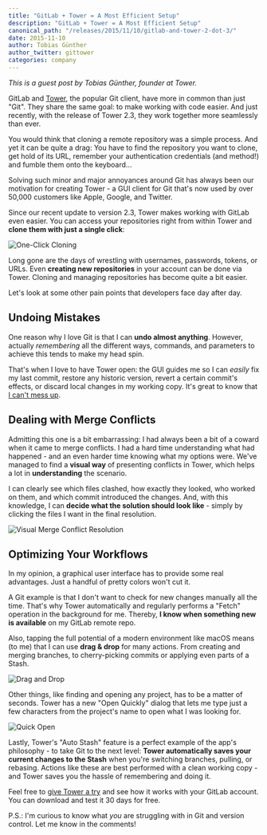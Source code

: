 ```yaml
---
title: "GitLab + Tower = A Most Efficient Setup"
description: "GitLab + Tower = A Most Efficient Setup"
canonical_path: "/releases/2015/11/10/gitlab-and-tower-2-dot-3/"
date: 2015-11-10
author: Tobias Günther
author_twitter: gittower
categories: company
---
```

*This is a guest post by Tobias Günther, founder at Tower.*

GitLab and [Tower](http://www.git-tower.com), the popular Git client, have more in common than just "Git". They share the same goal: to make working with code easier. And just recently, with the release of Tower 2.3, they work together more seamlessly than ever.  

You would think that cloning a remote repository was a simple process. And yet it can be quite a drag: You have to find the repository you want to clone, get hold of its URL, remember your authentication credentials (and method!) and fumble them onto the keyboard...  

Solving such minor and major annoyances around Git has always been our motivation for creating Tower - a GUI client for Git that's now used by over 50,000 customers like Apple, Google, and Twitter.  

Since our recent update to version 2.3, Tower makes working with GitLab even easier. You can access your repositories right from within Tower and __clone them with just a single click__:  

![One-Click Cloning](/images/tower_2_3/clone-repositories.jpg)  

Long gone are the days of wrestling with usernames, passwords, tokens, or URLs. Even __creating new repositories__ in your account can be done via Tower. Cloning and managing repositories has become quite a bit easier.  

Let's look at some other pain points that developers face day after day.  

<!--more-->

## Undoing Mistakes

One reason why I love Git is that I can __undo almost anything__. However, actually _remembering_ all the different ways, commands, and parameters to achieve this tends to make my head spin.  

That's when I love to have Tower open: the GUI guides me so I can _easily_ fix my last commit, restore any historic version, revert a certain commit's effects, or discard local changes in my working copy. It's great to know that [I can't mess up](http://www.git-tower.com/learn/git/ebook/mac/advanced-topics/undoing-things).  


## Dealing with Merge Conflicts

Admitting this one is a bit embarrassing: I had always been a bit of a coward when it came to merge conflicts. I had a hard time understanding what had happened - and an even harder time knowing what my options were. We've managed to find a __visual way__ of presenting conflicts in Tower, which helps a lot in __understanding__ the scenario.  

I can clearly see which files clashed, how exactly they looked, who worked on them, and which commit introduced the changes. And, with this knowledge, I can __decide what the solution should look like__ - simply by clicking the files I want in the final resolution.  

![Visual Merge Conflict Resolution](/images/tower_2_3/visual-merge-conflict-wizard.gif)  


## Optimizing Your Workflows

In my opinion, a graphical user interface has to provide some real advantages. Just a handful of pretty colors won't cut it.  

A Git example is that I don't want to check for new changes manually all the time. That's why Tower automatically and regularly performs a "Fetch" operation in the background for me. Thereby, __I know when something new is available__ on my GitLab remote repo.  

Also, tapping the full potential of a modern environment like macOS means (to me) that I can use __drag & drop__ for many actions. From creating and merging branches, to cherry-picking commits or applying even parts of a Stash.  

![Drag and Drop](/images/tower_2_3/drag-drop.gif)  

Other things, like finding and opening any project, has to be a matter of seconds. Tower has a new "Open Quickly" dialog that lets me type just a few characters from the project's name to open what I was looking for.  

![Quick Open](/images/tower_2_3/open-quickly.gif)  

Lastly, Tower's "Auto Stash" feature is a perfect example of the app's philosophy - to take Git to the next level: __Tower automatically saves your current changes to the Stash__ when you're switching branches, pulling, or rebasing. Actions like these are best performed with a clean working copy - and Tower saves you the hassle of remembering and doing it.  

Feel free to [give Tower a try](http://www.git-tower.com) and see how it works with your GitLab account. You can download and test it 30 days for free.  

P.S.: I'm curious to know what _you_ are struggling with in Git and version control. Let me know in the comments!